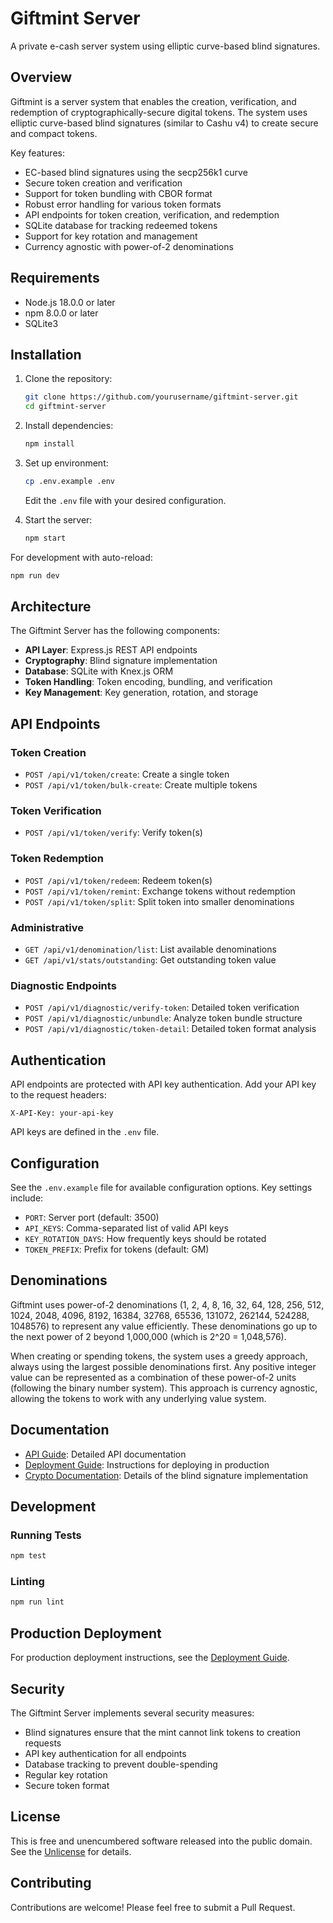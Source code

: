 # Giftmint Server

A private e-cash server system using elliptic curve-based blind signatures.

## Overview

Giftmint is a server system that enables the creation, verification, and redemption of cryptographically-secure digital tokens. The system uses elliptic curve-based blind signatures (similar to Cashu v4) to create secure and compact tokens.

Key features:
- EC-based blind signatures using the secp256k1 curve
- Secure token creation and verification
- Support for token bundling with CBOR format
- Robust error handling for various token formats
- API endpoints for token creation, verification, and redemption
- SQLite database for tracking redeemed tokens
- Support for key rotation and management
- Currency agnostic with power-of-2 denominations

## Requirements

- Node.js 18.0.0 or later
- npm 8.0.0 or later
- SQLite3

## Installation

1. Clone the repository:
   ```bash
   git clone https://github.com/yourusername/giftmint-server.git
   cd giftmint-server
   ```

2. Install dependencies:
   ```bash
   npm install
   ```

3. Set up environment:
   ```bash
   cp .env.example .env
   ```
   
   Edit the `.env` file with your desired configuration.

4. Start the server:
   ```bash
   npm start
   ```

For development with auto-reload:
```bash
npm run dev
```

## Architecture

The Giftmint Server has the following components:

- **API Layer**: Express.js REST API endpoints
- **Cryptography**: Blind signature implementation
- **Database**: SQLite with Knex.js ORM
- **Token Handling**: Token encoding, bundling, and verification
- **Key Management**: Key generation, rotation, and storage

## API Endpoints

### Token Creation

- `POST /api/v1/token/create`: Create a single token
- `POST /api/v1/token/bulk-create`: Create multiple tokens

### Token Verification

- `POST /api/v1/token/verify`: Verify token(s)

### Token Redemption

- `POST /api/v1/token/redeem`: Redeem token(s)
- `POST /api/v1/token/remint`: Exchange tokens without redemption
- `POST /api/v1/token/split`: Split token into smaller denominations

### Administrative

- `GET /api/v1/denomination/list`: List available denominations
- `GET /api/v1/stats/outstanding`: Get outstanding token value

### Diagnostic Endpoints

- `POST /api/v1/diagnostic/verify-token`: Detailed token verification
- `POST /api/v1/diagnostic/unbundle`: Analyze token bundle structure
- `POST /api/v1/diagnostic/token-detail`: Detailed token format analysis

## Authentication

API endpoints are protected with API key authentication. Add your API key to the request headers:

```
X-API-Key: your-api-key
```

API keys are defined in the `.env` file.

## Configuration

See the `.env.example` file for available configuration options. Key settings include:

- `PORT`: Server port (default: 3500)
- `API_KEYS`: Comma-separated list of valid API keys
- `KEY_ROTATION_DAYS`: How frequently keys should be rotated
- `TOKEN_PREFIX`: Prefix for tokens (default: GM)

## Denominations

Giftmint uses power-of-2 denominations (1, 2, 4, 8, 16, 32, 64, 128, 256, 512, 1024, 2048, 4096, 8192, 16384, 32768, 65536, 131072, 262144, 524288, 1048576) to represent any value efficiently. These denominations go up to the next power of 2 beyond 1,000,000 (which is 2^20 = 1,048,576).

When creating or spending tokens, the system uses a greedy approach, always using the largest possible denominations first. Any positive integer value can be represented as a combination of these power-of-2 units (following the binary number system). This approach is currency agnostic, allowing the tokens to work with any underlying value system.

## Documentation

- [API Guide](docs/api_guide.md): Detailed API documentation
- [Deployment Guide](docs/deployment.md): Instructions for deploying in production
- [Crypto Documentation](crypto/README.md): Details of the blind signature implementation

## Development

### Running Tests

```bash
npm test
```

### Linting

```bash
npm run lint
```

## Production Deployment

For production deployment instructions, see the [Deployment Guide](docs/deployment.md).

## Security

The Giftmint Server implements several security measures:

- Blind signatures ensure that the mint cannot link tokens to creation requests
- API key authentication for all endpoints
- Database tracking to prevent double-spending
- Regular key rotation
- Secure token format

## License

This is free and unencumbered software released into the public domain. See the [Unlicense](LICENSE) for details.

## Contributing

Contributions are welcome! Please feel free to submit a Pull Request.
